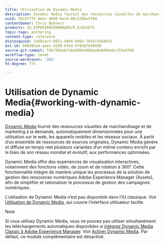 ```yaml
---
title: Utilisation de Dynamic Media
description: Dynamic Media fournit des ressources visuelles de marchandisage et de marketing à la demande, automatiquement dimensionnées pour une utilisation sur le web, les appareils mobiles et les réseaux sociaux. À partir d’un ensemble de ressources de sources originales, Dynamic Media génère et diffuse en temps réel plusieurs variantes d’un même contenu enrichi par le biais de son réseau mondial et évolutif, aux performances optimisées..
uuid: 201d7ff5-0ebc-4680-9ac4-00c229be5f04
contentOwner: Chris Bohnert
products: SG_EXPERIENCEMANAGER/6.5/ASSETS
topic-tags: authoring
content-type: reference
discoiquuid: 2a60cacf-0551-44d4-9965-705a715d44c5
exl-id: b00d83ab-aeec-4199-bfe4-4f928fb49930
source-git-commit: f4b7566abfa0a8dbb490baa0e849de6c355a3f06
workflow-type: tm+mt
source-wordcount: '201'
ht-degree: 77%

---
```


# Utilisation de Dynamic Media{#working-with-dynamic-media}

[Dynamic Media](https://business.adobe.com/products/experience-manager/assets/dynamic-media.html) fournit des ressources visuelles de marchandisage et de marketing à la demande, automatiquement dimensionnées pour une utilisation sur le web, les appareils mobiles et les réseaux sociaux. À partir d’un ensemble de ressources de sources originales, Dynamic Media génère et diffuse en temps réel plusieurs variantes d’un même contenu enrichi par le biais de son réseau mondial et évolutif, aux performances optimisées.

Dynamic Media offre des expériences de visualisation interactives, notamment des fonctions vidéo, de zoom et de rotation à 360°. Cette fonctionnalité intègre de manière unique les processus de la solution de gestion des ressources numériques Adobe Experience Manager (Assets), afin de simplifier et rationaliser le processus de gestion des campagnes numériques.

L’utilisation de Dynamic Media n’est pas disponible dans l’IU classique. Voir [Utilisation de Dynamic Media,](/help/assets/dynamic-media.md) qui couvre l’interface utilisateur tactile.

>[!NOTE]
>
>Si vous utilisez Dynamic Media, vous ne pouvez pas utiliser simultanément les téléchargements automatiques disponibles si [intégrez Dynamic Media Classic à Adobe Experience Manager](/help/sites-administering/scene7.md). Voir [Activer Dynamic Media](/help/assets/config-dynamic.md#enabling-dynamic-media). Par défaut, ce module complémentaire est désactivé.
